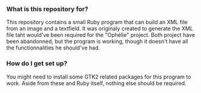 ### What is this repository for? ###

This repository contains a small Ruby program that can build an XML file from an image and a textfield.
It was originaly created to generate the XML file taht would've been required for the "Ophélie" project.
Both project have been abandonned, but the program is working, though it doesn't have all the functionnalities he should've had.

### How do I get set up? ###

You might need to install some GTK2 related packages for this program to work.
Aside from these and Ruby itself, nothing else should be required.
